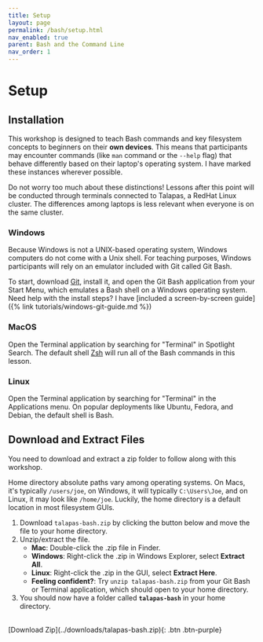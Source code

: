 ```yaml
---
title: Setup
layout: page
permalink: /bash/setup.html
nav_enabled: true
parent: Bash and the Command Line
nav_order: 1
---
```

# Setup

## Installation

This workshop is designed to teach Bash commands and key filesystem concepts to beginners on their **own devices**. This means that participants may encounter commands (like `man` command or the `--help` flag) that behave differently based on their laptop's operating system. I have marked these instances wherever possible.

Do not worry too much about these distinctions! Lessons after this point will be conducted through terminals connected to Talapas, a RedHat Linux cluster. The differences among laptops is less relevant when everyone is on the same cluster. 

### Windows
Because Windows is not a UNIX-based operating system, Windows computers do not come with a Unix shell. For teaching purposes, Windows participants will rely on an emulator included with Git called Git Bash. 

To start, download [Git](https://git-scm.com/downloads), install it, and open the Git Bash application from your Start Menu, which emulates a Bash shell on a Windows operating system. Need help with the install steps? I have [included a screen-by-screen guide]({% link tutorials/windows-git-guide.md %})

### MacOS
Open the Terminal application by searching for "Terminal" in Spotlight Search. The default shell [Zsh](https://support.apple.com/en-us/102360) will run all of the Bash commands in this lesson.

### Linux 
Open the Terminal application by searching for "Terminal" in the Applications menu. On popular deployments like Ubuntu, Fedora, and Debian, the default shell is Bash. 

## Download and Extract Files
You need to download and extract a zip folder to follow along with this workshop.

Home directory absolute paths vary among operating systems. On Macs, it's typically `/users/joe`, on Windows, it will typically `C:\Users\Joe`, and on Linux, it may look like `/home/joe`. Luckily, the home directory is a default location in most filesystem GUIs.

1. Download `talapas-bash.zip` by clicking the button below and move the file to your home directory.
2. Unzip/extract the file.
    * **Mac**: Double-click the .zip file in Finder.
    * **Windows**: Right-click the .zip in Windows Explorer, select **Extract All**. 
    * **Linux**: Right-click the .zip in the GUI, select **Extract Here**.
    * **Feeling confident?**: Try `unzip talapas-bash.zip` from your Git Bash or Terminal application, which should open to your home directory.
3. You should now have a folder called **`talapas-bash`** in your home directory.

<br> 
<span class="fs-5">
[Download Zip](../downloads/talapas-bash.zip){: .btn .btn-purple}
</span>